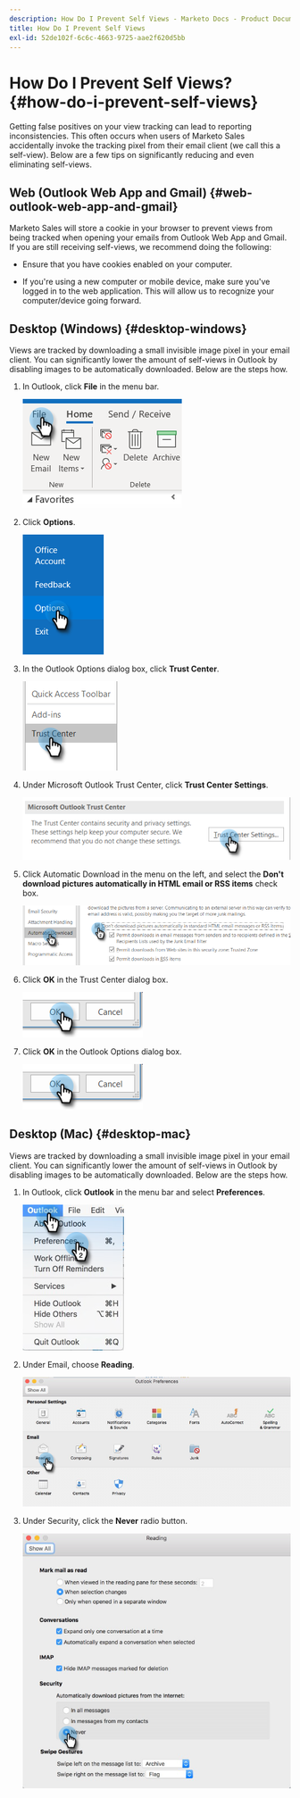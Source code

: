 ```yaml
---
description: How Do I Prevent Self Views - Marketo Docs - Product Documentation
title: How Do I Prevent Self Views
exl-id: 52de102f-6c6c-4663-9725-aae2f620d5bb
---
```

# How Do I Prevent Self Views? {#how-do-i-prevent-self-views}

Getting false positives on your view tracking can lead to reporting inconsistencies. This often occurs when users of Marketo Sales accidentally invoke the tracking pixel from their email client (we call this a self-view). Below are a few tips on significantly reducing and even eliminating self-views.

## Web (Outlook Web App and Gmail) {#web-outlook-web-app-and-gmail}

Marketo Sales will store a cookie in your browser to prevent views from being tracked when opening your emails from Outlook Web App and Gmail. If you are still receiving self-views, we recommend doing the following:

* Ensure that you have cookies enabled on your computer.

* If you're using a new computer or mobile device, make sure you've logged in to the web application. This will allow us to recognize your computer/device going forward.

## Desktop (Windows) {#desktop-windows}

Views are tracked by downloading a small invisible image pixel in your email client. You can significantly lower the amount of self-views in Outlook by disabling images to be automatically downloaded. Below are the steps how.

1. In Outlook, click **File** in the menu bar.

   ![](assets/how-do-i-prevent-self-views-1.png)

1. Click **Options**.

   ![](assets/how-do-i-prevent-self-views-2.png)

1. In the Outlook Options dialog box, click **Trust Center**.

   ![](assets/how-do-i-prevent-self-views-3.png)

1. Under Microsoft Outlook Trust Center, click **Trust Center Settings**.

   ![](assets/how-do-i-prevent-self-views-4.png)

1. Click Automatic Download in the menu on the left, and select the **Don't download pictures automatically in HTML email or RSS items** check box.

   ![](assets/how-do-i-prevent-self-views-5.png)

1. Click **OK** in the Trust Center dialog box.

   ![](assets/how-do-i-prevent-self-views-6.png)

1. Click **OK** in the Outlook Options dialog box.

   ![](assets/how-do-i-prevent-self-views-7.png)

## Desktop (Mac) {#desktop-mac}

Views are tracked by downloading a small invisible image pixel in your email client. You can significantly lower the amount of self-views in Outlook by disabling images to be automatically downloaded. Below are the steps how.

1. In Outlook, click **Outlook** in the menu bar and select **Preferences**.

   ![](assets/how-do-i-prevent-self-views-8.png)

1. Under Email, choose **Reading**.

   ![](assets/how-do-i-prevent-self-views-9.png)

1. Under Security, click the **Never** radio button.

   ![](assets/how-do-i-prevent-self-views-10.png)
